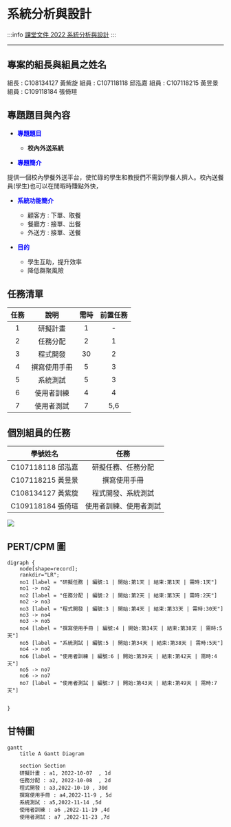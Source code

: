 # 系統分析與設計

:::info
[課堂文件 2022 系統分析與設計](https://docs.google.com/document/u/0/d/1FYCc3NVY7s0kLOhmK065RSIAA6jiZxkNjgtti3HtSYQ/mobilebasic?fbclid=IwAR2A9CrvAm09l41xQj-_ucsijaHoDkh7LlOpCmmSOgFUiyztd0elxUlBofY)
:::

<!--設定CSS-->
<style>
.blue {
  color: blue;
}
.red {
  color: red;
}
.green{
    color: green;    
}
.orange{
    color: orange;
}
</style>

---
## 專案的組長與組員之姓名

組長 : C108134127 黃紫旋
組員 : C107118118 邱泓嘉
組員 : C107118215 黃昱景
組員 : C109118184 張倚瑄


## 專題題目與內容

- <span class = blue > **專題題目** </span> 
    -  **校內外送系統** 

- <span class = blue> **專題簡介** </span>

提供一個校內學餐外送平台，使忙碌的學生和教授們不需到學餐人擠人。校內送餐員(學生)也可以在閒暇時賺點外快，

- <span class = blue> **系統功能簡介** </span>
    - 顧客方 : 下單、取餐
    - 餐廳方 : 接單、出餐
    - 外送方 : 接單、送餐

- <span class = blue> **目的** </span> 
    - 學生互助，提升效率
    - 降低群聚風險 


## 任務清單

| 任務  | 說明  | 需時 |前置任務 |
| :---:|:-----:| :---:|:-----: |
| 1    |研擬計畫    |  1  |  -   |
| 2    |任務分配    |  2  |   1  |
| 3    |程式開發    |  30 |   2  |
| 4    |撰寫使用手冊 |  5  |   3  |
| 5    |系統測試    |  5   |   3  |
| 6    |使用者訓練  |  4   |  4  |
| 7    |使用者測試  |  7   | 5,6 |


## 個別組員的任務

| 學號姓名  | 任務  | 
| :---:|:-----:| 
| C107118118 邱泓嘉    |研擬任務、任務分配    | 
| C107118215 黃昱景    |撰寫使用手冊    | 
| C108134127 黃紫旋  |程式開發、系統測試   |
| C109118184 張倚瑄  |使用者訓練、使用者測試|


![](PERT_group.png)
## PERT/CPM 圖

```graphviz
digraph {
	node[shape=record];
	rankdir="LR";
    no1 [label = "研擬任務 | 編號:1 | 開始:第1天 | 結束:第1天 | 需時:1天"]
    no1 -> no2
    no2 [label = "任務分配 | 編號:2 | 開始:第2天 | 結束:第3天 | 需時:2天"]
    no2 -> no3
    no3 [label = "程式開發 | 編號:3 | 開始:第4天 | 結束:第33天 | 需時:30天"]
    no3 -> no4
    no3 -> no5
    no4 [label = "撰寫使用手冊 | 編號:4 | 開始:第34天 | 結束:第38天 | 需時:5天"]
    no5 [label = "系統測試 | 編號:5 | 開始:第34天 | 結束:第38天 | 需時:5天"]
    no4 -> no6
    no6 [label = "使用者訓練 | 編號:6 | 開始:第39天 | 結束:第42天 | 需時:4天"]
    no5 -> no7
    no6 -> no7
    no7 [label = "使用者測試 | 編號:7 | 開始:第43天 | 結束:第49天 | 需時:7天"]
    
    
}
```

## 甘特圖

```mermaid
gantt
    title A Gantt Diagram

    section Section
    研擬計畫 : a1, 2022-10-07  , 1d
    任務分配 : a2, 2022-10-08  , 2d
    程式開發 : a3,2022-10-10 , 30d
    撰寫使用手冊 : a4,2022-11-9 , 5d
    系統測試 : a5,2022-11-14 ,5d
    使用者訓練 : a6 ,2022-11-19 ,4d
    使用者測試 : a7 ,2022-11-23 ,7d
    
``` 

